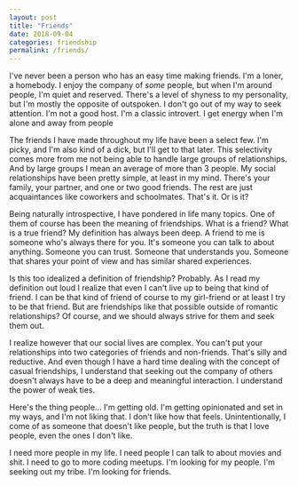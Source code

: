 ```yaml
---
layout: post
title: "Friends"
date: 2018-09-04
categories: friendship
permalink: /friends/
---
```


I've never been a person who has an easy time making friends. I'm a loner, a homebody. I enjoy the company of _some_ people, but when I'm around people, I'm quiet and reserved. There's a level of shyness to my personality, but I'm mostly the opposite of outspoken. I don't go out of my way to seek attention. I'm not a good host. I'm a classic introvert. I get energy when I'm alone and away from people

The friends I have made throughout my life have been a select few. I'm picky, and I'm also kind of a dick, but I'll get to that later. This selectivity comes more from me not being able to handle large groups of relationships. And by large groups I mean an average of more than 3 people. My social relationships have been pretty simple, at least in my mind. There's your family, your partner, and one or two good friends. The rest are just acquaintances like coworkers and schoolmates. That's it. Or is it?

Being naturally introspective, I have pondered in life many topics. One of them of course has been the meaning of friendships. What is a friend? What is a true friend? My definition has always been deep. A friend to me is someone who's always there for you. It's someone you can talk to about anything. Someone you can trust. Someone that understands you. Someone that shares your point of view and has similar shared experiences.

Is this too idealized a definition of friendship? Probably. As I read my definition out loud I realize that even I can't live up to being that kind of friend. I can be that kind of friend of course to my girl-friend or at least I try to be that friend. But are friendships like that possible outside of romantic relationships? Of course, and we should always strive for them and seek them out.

I realize however that our social lives are complex. You can't put your relationships into two categories of friends and non-friends. That's silly and reductive. And even though I have a hard time dealing with the concept of casual friendships, I understand that seeking out the company of others doesn't always have to be a deep and meaningful interaction. I understand the power of weak ties.

Here's the thing people... I'm getting old. I'm getting opinionated and set in my ways, and I'm not liking that. I don't like how that feels. Unintentionally, I come of as someone that doesn't like people, but the truth is that I love people, even the ones I don't like.

I need more people in my life. I need people I can talk to about movies and shit. I need to go to more coding meetups. I'm looking for my people. I'm seeking out my tribe. I'm looking for friends.
